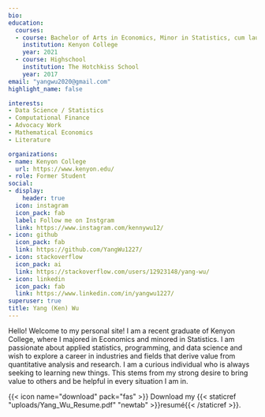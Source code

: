 ```yaml
---
bio: 
education:
  courses:
  - course: Bachelor of Arts in Economics, Minor in Statistics, cum laude
    institution: Kenyon College
    year: 2021
  - course: Highschool
    institution: The Hotchkiss School
    year: 2017
email: "yangwu2020@gmail.com"
highlight_name: false

interests:
- Data Science / Statistics
- Computational Finance
- Advocacy Work
- Mathematical Economics
- Literature

organizations:
- name: Kenyon College
  url: https://www.kenyon.edu/
- role: Former Student
social:
- display:
    header: true
  icon: instagram
  icon_pack: fab
  label: Follow me on Instgram
  link: https://www.instagram.com/kennywu12/
- icon: github
  icon_pack: fab
  link: https://github.com/YangWu1227/
- icon: stackoverflow
  icon_pack: ai
  link: https://stackoverflow.com/users/12923148/yang-wu/
- icon: linkedin
  icon_pack: fab
  link: https://www.linkedin.com/in/yangwu1227/
superuser: true
title: Yang (Ken) Wu
---
```


Hello! Welcome to my personal site! I am a recent graduate of Kenyon College, where I majored in Economics and minored in Statistics. I am passionate about applied statistics, programming, and data science and wish to explore a career in industries and fields that derive value from quantitative analysis and research. I am a curious individual who is always seeking to learning new things. This stems from my strong desire to bring value to others and be helpful in every situation I am in. 

{{< icon name="download" pack="fas" >}} Download my {{< staticref "uploads/Yang_Wu_Resume.pdf" "newtab" >}}resumé{{< /staticref >}}.
